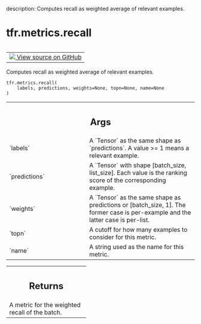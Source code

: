 description: Computes recall as weighted average of relevant examples.

<div itemscope itemtype="http://developers.google.com/ReferenceObject">
<meta itemprop="name" content="tfr.metrics.recall" />
<meta itemprop="path" content="Stable" />
</div>

# tfr.metrics.recall

<!-- Insert buttons and diff -->

<table class="tfo-notebook-buttons tfo-api nocontent" align="left">
<td>
  <a target="_blank" href="https://github.com/tensorflow/ranking/tree/master/tensorflow_ranking/python/metrics.py#L343-L364">
    <img src="https://www.tensorflow.org/images/GitHub-Mark-32px.png" />
    View source on GitHub
  </a>
</td>
</table>

Computes recall as weighted average of relevant examples.

<pre class="devsite-click-to-copy prettyprint lang-py tfo-signature-link">
<code>tfr.metrics.recall(
    labels, predictions, weights=None, topn=None, name=None
)
</code></pre>

<!-- Placeholder for "Used in" -->

<!-- Tabular view -->
 <table class="responsive fixed orange">
<colgroup><col width="214px"><col></colgroup>
<tr><th colspan="2"><h2 class="add-link">Args</h2></th></tr>

<tr>
<td>
`labels`
</td>
<td>
A `Tensor` as the same shape as `predictions`. A value >= 1 means a
relevant example.
</td>
</tr><tr>
<td>
`predictions`
</td>
<td>
A `Tensor` with shape [batch_size, list_size]. Each value is
the ranking score of the corresponding example.
</td>
</tr><tr>
<td>
`weights`
</td>
<td>
A `Tensor` as the same shape as predictions or [batch_size, 1]. The
former case is per-example and the latter case is per-list.
</td>
</tr><tr>
<td>
`topn`
</td>
<td>
A cutoff for how many examples to consider for this metric.
</td>
</tr><tr>
<td>
`name`
</td>
<td>
A string used as the name for this metric.
</td>
</tr>
</table>

<!-- Tabular view -->
 <table class="responsive fixed orange">
<colgroup><col width="214px"><col></colgroup>
<tr><th colspan="2"><h2 class="add-link">Returns</h2></th></tr>
<tr class="alt">
<td colspan="2">
A metric for the weighted recall of the batch.
</td>
</tr>

</table>
